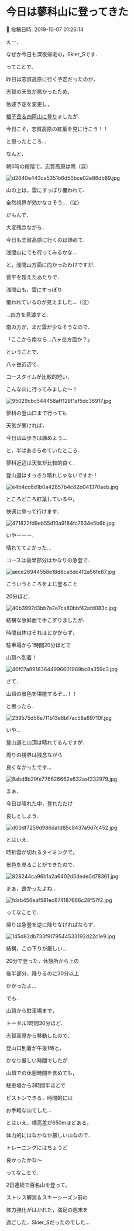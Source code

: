 # 今日は蓼科山に登ってきた

📅 投稿日時: 2019-10-07 01:26:14

えー．


なぜか今日も深夜帰宅の，Skier_Sです．





ってことで．


昨日は志賀高原に行く予定だったのが，


志賀の天気が悪かったため，


急遽予定を変更し，


[根子岳＆四阿山に登り](ef3a4570a362093e4a1ad3a6e48183d67.md)ましたが．





今日こそ，志賀高原の紅葉を見に行こう！！


と思ったところ…


なんと．


朝6時の段階で，志賀高原は雨（涙）




![d2640e443ca5351b6d50bce02e86db89.jpg](images/d2640e443ca5351b6d50bce02e86db89.jpg)




山の上は，雲にすっぽり覆われて．


全然視界が効かなさそう…（泣）





だもんで．


大変残念ながら．


今日も志賀高原に行くのは諦めて．


浅間山にでも行ってみるかな…


と，浅間山方面に向かったわけですが．


菅平を超えたあたりで．


浅間山も，雲にすっぽり


覆われているのが見えました…（泣）





…四方を見渡すと．


南の方が，まだ雲が少なそうなので．


「ここから南なら…八ヶ岳方面か？」


ということで．


八ヶ岳近辺で．


コースタイムが比較的短い，


こんな山に行ってみました～！




![95029cbc544458aff128f1af5dc36917.jpg](images/95029cbc544458aff128f1af5dc36917.jpg)







蓼科の登山口まで行っても


天気が悪ければ，


今日は山歩きは諦めよう…


と，半ばあきらめていたところ．





蓼科近辺は天気が比較的良く．


登山道はすっきり晴れじゃないですか！




![e4b4cc6d1b0a42857b4c82b041370aeb.jpg](images/e4b4cc6d1b0a42857b4c82b041370aeb.jpg)




ところどころ紅葉している中，


快適に登って行けます．




![471822fd9eb55d10a9184fc7634e5b6b.jpg](images/471822fd9eb55d10a9184fc7634e5b6b.jpg)




いやーーー．


晴れててよかった…





コースは後半部分はかなりの急登で．




![aece26944558e18d8ca6dc4f2a56fe87.jpg](images/aece26944558e18d8ca6dc4f2a56fe87.jpg)




こういうところをよじ登ること


20分ほど．




![40b3997d3bb7a2e7ca80bbf42afd083c.jpg](images/40b3997d3bb7a2e7ca80bbf42afd083c.jpg)




結構な急斜面で手こずりましたが．


時間自体はそれほどかからず，


駐車場から1時間20分ほどで


山頂へ到着！




![46f07a89183644996601989bc8a359c3.jpg](images/46f07a89183644996601989bc8a359c3.jpg)




さて．


山頂の景色を堪能するぞ…！！


と思ったら．




![239575d56e7f1b13e8bf7ac58a69710f.jpg](images/239575d56e7f1b13e8bf7ac58a69710f.jpg)




いや…


登山道と山頂は晴れてるんですが．


周りの視界は残念ながら


良くなかったです…




![8abd8b29fe776626662e632aaf232979.jpg](images/8abd8b29fe776626662e632aaf232979.jpg)




まぁ．


今日は晴れた中，登れただけ


良しとしよう．




![d00df7259d986da1d85c8437a9d7c452.jpg](images/d00df7259d986da1d85c8437a9d7c452.jpg)




とはいえ．


時折雲が切れるタイミングで，


景色を見ることができたので．




![828244ca96b1a2a6402d5dede0d78361.jpg](images/828244ca96b1a2a6402d5dede0d78361.jpg)




まぁ，良かったよね…




![fdab456eaf581ec674187666c28f57f2.jpg](images/fdab456eaf581ec674187666c28f57f2.jpg)




ってなことで．


帰りは急登を逆に降りなければならず．




![145d82db733f9179544533192d22c1e9.jpg](images/145d82db733f9179544533192d22c1e9.jpg)




結構，この下りが厳しい…


20分で登った，休憩所から上の


後半部分，降りるのに30分以上


かかったよ…





でも．


山頂から駐車場まで，


トータル1時間30分ほど．





志賀高原から移動したので，


登山口到着が午後1時と，


かなり厳しい時間でしたが．


山頂での休憩時間を含めても，


駐車場から3時間半ほどで


ピストンできる，時間的には


お手軽な山でした…





とはいえ，標高差が650mほどある，


体力的にはなかなか厳しい山なので．


トレーニングにはちょうど


良かったかな～





ってなことで．


2日連続で百名山を登って，


ストレス解消＆スキーシーズン前の


体力強化がはかれた，満足の週末を


過ごした，Skier_Sだったのでした…
